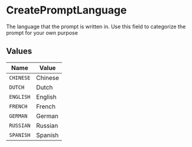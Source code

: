 # CreatePromptLanguage

The language that the prompt is written in. Use this field to categorize the prompt for your own purpose


## Values

| Name      | Value     |
| --------- | --------- |
| `CHINESE` | Chinese   |
| `DUTCH`   | Dutch     |
| `ENGLISH` | English   |
| `FRENCH`  | French    |
| `GERMAN`  | German    |
| `RUSSIAN` | Russian   |
| `SPANISH` | Spanish   |